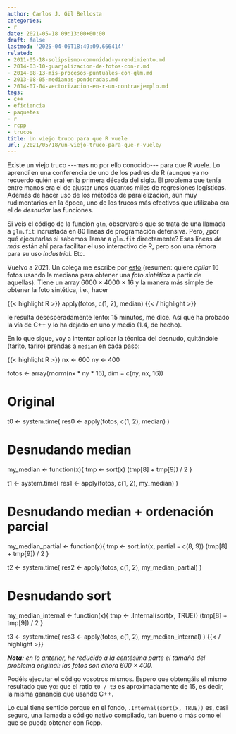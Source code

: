 ```yaml
---
author: Carlos J. Gil Bellosta
categories:
- r
date: 2021-05-18 09:13:00+00:00
draft: false
lastmod: '2025-04-06T18:49:09.666414'
related:
- 2011-05-18-solipsismo-comunidad-y-rendimiento.md
- 2014-03-10-guarjolizacion-de-fotos-con-r.md
- 2014-08-13-mis-procesos-puntuales-con-glm.md
- 2013-08-05-medianas-ponderadas.md
- 2014-07-04-vectorizacion-en-r-un-contraejemplo.md
tags:
- c++
- eficiencia
- paquetes
- r
- rcpp
- trucos
title: Un viejo truco para que R vuele
url: /2021/05/18/un-viejo-truco-para-que-r-vuele/
---
```


Existe un viejo truco ---mas no por ello conocido--- para que R vuele. Lo aprendí en una conferencia de uno de los padres de R (aunque ya no recuerdo quién era) en la primera década del siglo. El problema que tenía entre manos era el de ajustar unos cuantos miles de regresiones logísticas. Además de hacer uso de los métodos de paralelización, aún muy rudimentarios en la época, uno de los trucos más efectivos que utilizaba era el de _desnudar_ las funciones.

Si veis el código de la función `glm`, observaréis que se trata de una llamada a `glm.fit` incrustada en 80 líneas de programación defensiva. Pero, ¿por qué ejecutarlas si sabemos llamar a `glm.fit` directamente? Esas líneas _de más_ están ahí para facilitar el uso interactivo de R, pero son una rémora para su uso _industrial_. Etc.

Vuelvo a 2021. Un colega me escribe por [esto](https://www.overfitting.net/2021/05/apilado-por-mediana-para-eliminar.html) (resumen: quiere _apilar_ 16 fotos usando la mediana para obtener una _foto sintética_ a partir de aquellas). Tiene un array 6000 × 4000 × 16 y la manera más simple de obtener la foto sintética, i.e., hacer

{{< highlight R >}}
apply(fotos, c(1, 2), median)
{{< / highlight >}}

le resulta desesperadamente lento: 15 minutos, me dice. Así que ha probado la vía de C++ y lo ha dejado en uno y medio (1.4, de hecho).

En lo que sigue, voy a intentar aplicar la técnica del desnudo, quitándole (tarito, tariro) prendas a `median` en cada paso:

{{< highlight R >}}
nx <- 600
ny <- 400

fotos <- array(rnorm(nx * ny * 16), dim = c(ny, nx, 16))

# Original
t0 <- system.time(
  res0 <- apply(fotos, c(1, 2), median)
)

# Desnudando median
my_median <- function(x){
  tmp <- sort(x)
  (tmp[8] + tmp[9]) / 2
}

t1 <- system.time(
  res1 <- apply(fotos, c(1, 2), my_median)
)

# Desnudando median + ordenación parcial
my_median_partial <- function(x){
  tmp <- sort.int(x, partial = c(8, 9))
  (tmp[8] + tmp[9]) / 2
}

t2 <- system.time(
  res2 <- apply(fotos, c(1, 2), my_median_partial)
)

# Desnudando sort
my_median_internal <- function(x){
  tmp <- .Internal(sort(x, TRUE))
  (tmp[8] + tmp[9]) / 2
}

t3 <- system.time(
  res3 <- apply(fotos, c(1, 2), my_median_internal)
)
{{< / highlight >}}

_**Nota:** en lo anterior, he reducido a la centésima parte el tamaño del problema original: las fotos son ahora 600 × 400._

Podéis ejecutar el código vosotros mismos. Espero que obtengáis el mismo resultado que yo: que el ratio `t0 / t3` es aproximadamente de 15, es decir, la misma ganancia que usando C++.

Lo cual tiene sentido porque en el fondo, `.Internal(sort(x, TRUE))` es, casi seguro, una llamada a código nativo compilado, tan bueno o más como el que se pueda obtener con Rcpp.